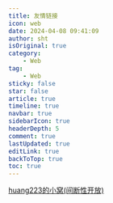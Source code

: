 ```yaml
---
title: 友情链接
icon: web
date: 2024-04-08 09:41:09
author: sht
isOriginal: true
category: 
    - Web
tag:
    - Web
sticky: false
star: false
article: true
timeline: true
navbar: true
sidebarIcon: true
headerDepth: 5
comment: true
lastUpdated: true
editLink: true
backToTop: true
toc: true
---
```

[huang223的小窝(间断性开放)](https://xybcm.cn)